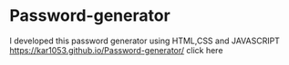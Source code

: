 # Password-generator
I developed this password generator using HTML,CSS and JAVASCRIPT
 https://kar1053.github.io/Password-generator/ click here
